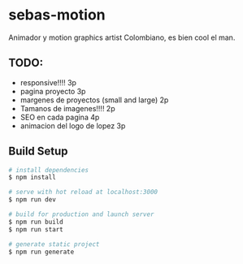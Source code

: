 # sebas-motion
Animador y motion graphics artist Colombiano, es bien cool el man.

## TODO: 
- responsive!!!!  3p
- pagina proyecto 3p
- margenes de proyectos (small and large) 2p
- Tamanos de imagenes!!!! 2p
- SEO en cada pagina 4p
- animacion del logo de lopez 3p

## Build Setup

```bash
# install dependencies
$ npm install

# serve with hot reload at localhost:3000
$ npm run dev

# build for production and launch server
$ npm run build
$ npm run start

# generate static project
$ npm run generate
```
